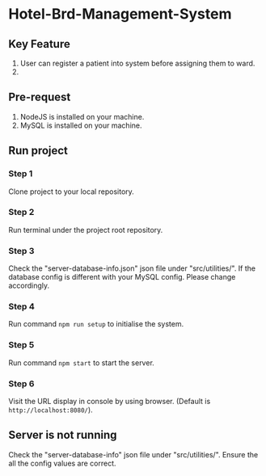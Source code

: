 # Hotel-Brd-Management-System
## Key Feature
1. User can register a patient into system before assigning them to ward.
2. 


## Pre-request
1. NodeJS is installed on your machine.
2. MySQL is installed on your machine.

## Run project

### Step 1
Clone project to your local repository.

### Step 2
Run terminal under the project root repository.

### Step 3
Check the "server-database-info.json" json file under "src/utilities/". If the database config is different with your MySQL config. Please change accordingly.

### Step 4
Run command `npm run setup` to initialise the system.

### Step 5
Run command `npm start` to start the server.

### Step 6
Visit the URL display in console by using browser. (Default is `http://localhost:8080/`).

## Server is not running
Check the "server-database-info" json file under "src/utilities/". Ensure the all the config values are correct.

